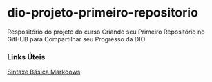 # dio-projeto-primeiro-repositorio
Respositório do projeto do curso Criando seu Primeiro Repositório no GitHUB para Compartilhar seu Progresso da DIO

### Links Úteis
[Sintaxe Básica Markdows](https://www.markdownguide.org/basic-syntax/)
